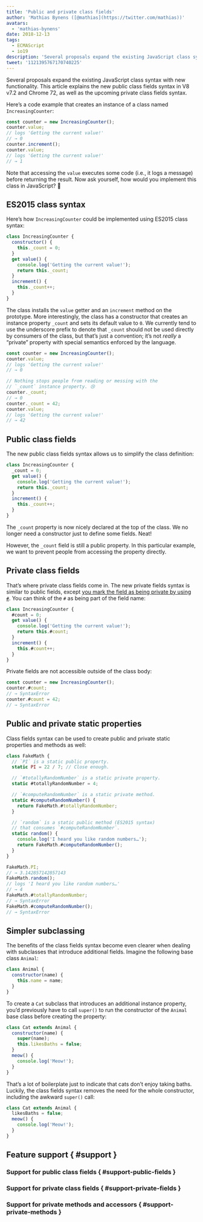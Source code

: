 ```yaml
---
title: 'Public and private class fields'
author: 'Mathias Bynens ([@mathias](https://twitter.com/mathias))'
avatars:
  - 'mathias-bynens'
date: 2018-12-13
tags:
  - ECMAScript
  - io19
description: 'Several proposals expand the existing JavaScript class syntax with new functionality. This article explains the new public class fields syntax in V8 v7.2 and Chrome 72, as well as the upcoming private class fields syntax.'
tweet: '1121395767170740225'
---
```

Several proposals expand the existing JavaScript class syntax with new functionality. This article explains the new public class fields syntax in V8 v7.2 and Chrome 72, as well as the upcoming private class fields syntax.

Here’s a code example that creates an instance of a class named `IncreasingCounter`:

```js
const counter = new IncreasingCounter();
counter.value;
// logs 'Getting the current value!'
// → 0
counter.increment();
counter.value;
// logs 'Getting the current value!'
// → 1
```

Note that accessing the `value` executes some code (i.e., it logs a message) before returning the result. Now ask yourself, how would you implement this class in JavaScript? 🤔

## ES2015 class syntax

Here’s how `IncreasingCounter` could be implemented using ES2015 class syntax:

```js
class IncreasingCounter {
  constructor() {
    this._count = 0;
  }
  get value() {
    console.log('Getting the current value!');
    return this._count;
  }
  increment() {
    this._count++;
  }
}
```

The class installs the `value` getter and an `increment` method on the prototype. More interestingly, the class has a constructor that creates an instance property `_count` and sets its default value to `0`. We currently tend to use the underscore prefix to denote that `_count` should not be used directly by consumers of the class, but that’s just a convention; it’s not _really_ a “private” property with special semantics enforced by the language.

```js
const counter = new IncreasingCounter();
counter.value;
// logs 'Getting the current value!'
// → 0

// Nothing stops people from reading or messing with the
// `_count` instance property. 😢
counter._count;
// → 0
counter._count = 42;
counter.value;
// logs 'Getting the current value!'
// → 42
```

## Public class fields

The new public class fields syntax allows us to simplify the class definition:

```js
class IncreasingCounter {
  _count = 0;
  get value() {
    console.log('Getting the current value!');
    return this._count;
  }
  increment() {
    this._count++;
  }
}
```

The `_count` property is now nicely declared at the top of the class. We no longer need a constructor just to define some fields. Neat!

However, the `_count` field is still a public property. In this particular example, we want to prevent people from accessing the property directly.

## Private class fields

That’s where private class fields come in. The new private fields syntax is similar to public fields, except [you mark the field as being private by using `#`](https://github.com/tc39/proposal-class-fields/blob/master/PRIVATE_SYNTAX_FAQ.md). You can think of the `#` as being part of the field name:

```js
class IncreasingCounter {
  #count = 0;
  get value() {
    console.log('Getting the current value!');
    return this.#count;
  }
  increment() {
    this.#count++;
  }
}
```

Private fields are not accessible outside of the class body:

```js
const counter = new IncreasingCounter();
counter.#count;
// → SyntaxError
counter.#count = 42;
// → SyntaxError
```

## Public and private static properties

Class fields syntax can be used to create public and private static properties and methods as well:

```js
class FakeMath {
  // `PI` is a static public property.
  static PI = 22 / 7; // Close enough.

  // `#totallyRandomNumber` is a static private property.
  static #totallyRandomNumber = 4;

  // `#computeRandomNumber` is a static private method.
  static #computeRandomNumber() {
    return FakeMath.#totallyRandomNumber;
  }

  // `random` is a static public method (ES2015 syntax)
  // that consumes `#computeRandomNumber`.
  static random() {
    console.log('I heard you like random numbers…');
    return FakeMath.#computeRandomNumber();
  }
}

FakeMath.PI;
// → 3.142857142857143
FakeMath.random();
// logs 'I heard you like random numbers…'
// → 4
FakeMath.#totallyRandomNumber;
// → SyntaxError
FakeMath.#computeRandomNumber();
// → SyntaxError
```

## Simpler subclassing

The benefits of the class fields syntax become even clearer when dealing with subclasses that introduce additional fields. Imagine the following base class `Animal`:

```js
class Animal {
  constructor(name) {
    this.name = name;
  }
}
```

To create a `Cat` subclass that introduces an additional instance property, you’d previously have to call `super()` to run the constructor of the `Animal` base class before creating the property:

```js
class Cat extends Animal {
  constructor(name) {
    super(name);
    this.likesBaths = false;
  }
  meow() {
    console.log('Meow!');
  }
}
```

That’s a lot of boilerplate just to indicate that cats don’t enjoy taking baths. Luckily, the class fields syntax removes the need for the whole constructor, including the awkward `super()` call:

```js
class Cat extends Animal {
  likesBaths = false;
  meow() {
    console.log('Meow!');
  }
}
```

## Feature support { #support }

### Support for public class fields { #support-public-fields }

<feature-support chrome="72 /blog/v8-release-72#public-class-fields"
                 firefox="69 https://bugzilla.mozilla.org/show_bug.cgi?id=1499448"
                 safari="no"
                 nodejs="12 https://twitter.com/mathias/status/1120700101637353473"
                 babel="no"></feature-support>

### Support for private class fields { #support-private-fields }

<feature-support chrome="74 /blog/v8-release-74#private-class-fields"
                 firefox="no"
                 safari="no"
                 nodejs="12 https://twitter.com/mathias/status/1120700101637353473"
                 babel="no"></feature-support>

### Support for private methods and accessors { #support-private-methods }

<feature-support chrome="no"
                 firefox="no"
                 safari="no"
                 nodejs="no"
                 babel="no"></feature-support>
